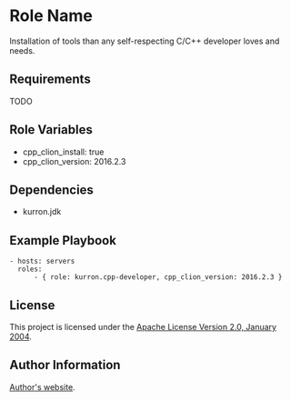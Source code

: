Role Name
=========

Installation of tools than any self-respecting C/C++ developer loves and needs.

Requirements
------------

TODO

Role Variables
--------------

* cpp_clion_install: true
* cpp_clion_version: 2016.2.3

Dependencies
------------

* kurron.jdk

Example Playbook
----------------

```
- hosts: servers
  roles:
      - { role: kurron.cpp-developer, cpp_clion_version: 2016.2.3 }
```

License
-------

This project is licensed under the [Apache License Version 2.0, January 2004](http://www.apache.org/licenses/).

Author Information
------------------

[Author's website](http://jvmguy.com/).
